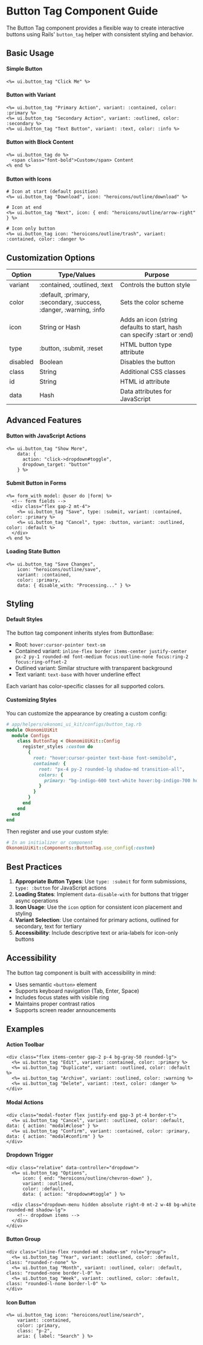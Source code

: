 # Button Tag Component Guide

The Button Tag component provides a flexible way to create interactive buttons using Rails' `button_tag` helper with consistent styling and behavior.

## Basic Usage

#### Simple Button
```erb
<%= ui.button_tag "Click Me" %>
```

#### Button with Variant
```erb
<%= ui.button_tag "Primary Action", variant: :contained, color: :primary %>
<%= ui.button_tag "Secondary Action", variant: :outlined, color: :secondary %>
<%= ui.button_tag "Text Button", variant: :text, color: :info %>
```

#### Button with Block Content
```erb
<%= ui.button_tag do %>
  <span class="font-bold">Custom</span> Content
<% end %>
```

#### Button with Icons
```erb
# Icon at start (default position)
<%= ui.button_tag "Download", icon: "heroicons/outline/download" %>

# Icon at end
<%= ui.button_tag "Next", icon: { end: "heroicons/outline/arrow-right" } %>

# Icon only button
<%= ui.button_tag icon: "heroicons/outline/trash", variant: :contained, color: :danger %>
```

## Customization Options

| Option | Type/Values | Purpose |
|--------|-------------|---------|
| variant | :contained, :outlined, :text | Controls the button style |
| color | :default, :primary, :secondary, :success, :danger, :warning, :info | Sets the color scheme |
| icon | String or Hash | Adds an icon (string defaults to start, hash can specify :start or :end) |
| type | :button, :submit, :reset | HTML button type attribute |
| disabled | Boolean | Disables the button |
| class | String | Additional CSS classes |
| id | String | HTML id attribute |
| data | Hash | Data attributes for JavaScript |

## Advanced Features

#### Button with JavaScript Actions
```erb
<%= ui.button_tag "Show More", 
    data: { 
      action: "click->dropdown#toggle",
      dropdown_target: "button"
    } %>
```

#### Submit Button in Forms
```erb
<%= form_with model: @user do |form| %>
  <!-- form fields -->
  <div class="flex gap-2 mt-4">
    <%= ui.button_tag "Save", type: :submit, variant: :contained, color: :primary %>
    <%= ui.button_tag "Cancel", type: :button, variant: :outlined, color: :default %>
  </div>
<% end %>
```

#### Loading State Button
```erb
<%= ui.button_tag "Save Changes", 
    icon: "heroicons/outline/save",
    variant: :contained, 
    color: :primary, 
    data: { disable_with: "Processing..." } %>
```

## Styling

#### Default Styles

The button tag component inherits styles from ButtonBase:
- Root: `hover:cursor-pointer text-sm`
- Contained variant: `inline-flex border items-center justify-center px-2 py-1 rounded-md font-medium focus:outline-none focus:ring-2 focus:ring-offset-2`
- Outlined variant: Similar structure with transparent background
- Text variant: `text-base` with hover underline effect

Each variant has color-specific classes for all supported colors.

#### Customizing Styles

You can customize the appearance by creating a custom config:

```ruby
# app/helpers/okonomi_ui_kit/configs/button_tag.rb
module OkonomiUiKit
  module Configs
    class ButtonTag < OkonomiUiKit::Config
      register_styles :custom do
        {
          root: "hover:cursor-pointer text-base font-semibold",
          contained: {
            root: "px-4 py-2 rounded-lg shadow-md transition-all",
            colors: {
              primary: "bg-indigo-600 text-white hover:bg-indigo-700 hover:shadow-lg"
            }
          }
        }
      end
    end
  end
end
```

Then register and use your custom style:

```ruby
# In an initializer or component
OkonomiUiKit::Components::ButtonTag.use_config(:custom)
```

## Best Practices

1. **Appropriate Button Types**: Use `type: :submit` for form submissions, `type: :button` for JavaScript actions
2. **Loading States**: Implement `data-disable-with` for buttons that trigger async operations
3. **Icon Usage**: Use the `icon` option for consistent icon placement and styling
4. **Variant Selection**: Use contained for primary actions, outlined for secondary, text for tertiary
5. **Accessibility**: Include descriptive text or aria-labels for icon-only buttons

## Accessibility

The button tag component is built with accessibility in mind:
- Uses semantic `<button>` element
- Supports keyboard navigation (Tab, Enter, Space)
- Includes focus states with visible ring
- Maintains proper contrast ratios
- Supports screen reader announcements

## Examples

#### Action Toolbar
```erb
<div class="flex items-center gap-2 p-4 bg-gray-50 rounded-lg">
  <%= ui.button_tag "Edit", variant: :contained, color: :primary %>
  <%= ui.button_tag "Duplicate", variant: :outlined, color: :default %>
  <%= ui.button_tag "Archive", variant: :outlined, color: :warning %>
  <%= ui.button_tag "Delete", variant: :text, color: :danger %>
</div>
```

#### Modal Actions
```erb
<div class="modal-footer flex justify-end gap-3 pt-4 border-t">
  <%= ui.button_tag "Cancel", variant: :outlined, color: :default, data: { action: "modal#close" } %>
  <%= ui.button_tag "Confirm", variant: :contained, color: :primary, data: { action: "modal#confirm" } %>
</div>
```

#### Dropdown Trigger
```erb
<div class="relative" data-controller="dropdown">
  <%= ui.button_tag "Options", 
      icon: { end: "heroicons/outline/chevron-down" },
      variant: :outlined, 
      color: :default, 
      data: { action: "dropdown#toggle" } %>
  
  <div class="dropdown-menu hidden absolute right-0 mt-2 w-48 bg-white rounded-md shadow-lg">
    <!-- dropdown items -->
  </div>
</div>
```

#### Button Group
```erb
<div class="inline-flex rounded-md shadow-sm" role="group">
  <%= ui.button_tag "Year", variant: :outlined, color: :default, class: "rounded-r-none" %>
  <%= ui.button_tag "Month", variant: :outlined, color: :default, class: "rounded-none border-l-0" %>
  <%= ui.button_tag "Week", variant: :outlined, color: :default, class: "rounded-l-none border-l-0" %>
</div>
```

#### Icon Button
```erb
<%= ui.button_tag icon: "heroicons/outline/search", 
    variant: :contained, 
    color: :primary, 
    class: "p-2", 
    aria: { label: "Search" } %>
```